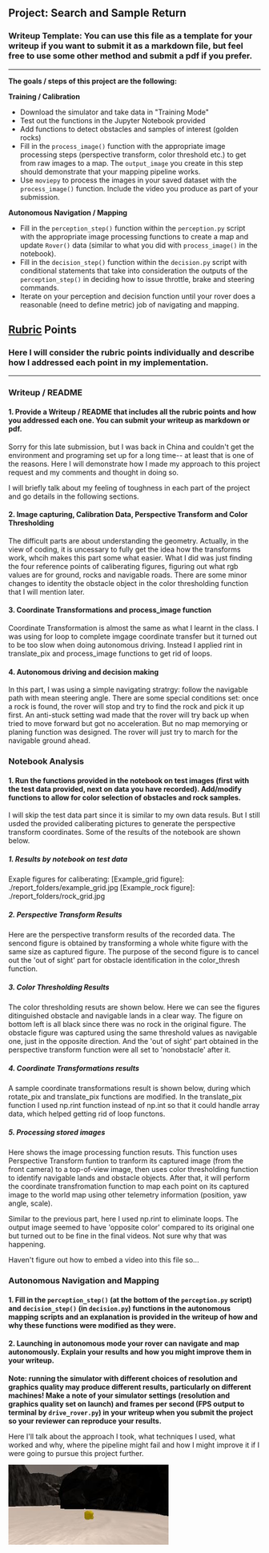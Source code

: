 ## Project: Search and Sample Return
### Writeup Template: You can use this file as a template for your writeup if you want to submit it as a markdown file, but feel free to use some other method and submit a pdf if you prefer.

---


**The goals / steps of this project are the following:**  

**Training / Calibration**  

* Download the simulator and take data in "Training Mode"
* Test out the functions in the Jupyter Notebook provided
* Add functions to detect obstacles and samples of interest (golden rocks)
* Fill in the `process_image()` function with the appropriate image processing steps (perspective transform, color threshold etc.) to get from raw images to a map.  The `output_image` you create in this step should demonstrate that your mapping pipeline works.
* Use `moviepy` to process the images in your saved dataset with the `process_image()` function.  Include the video you produce as part of your submission.

**Autonomous Navigation / Mapping**

* Fill in the `perception_step()` function within the `perception.py` script with the appropriate image processing functions to create a map and update `Rover()` data (similar to what you did with `process_image()` in the notebook). 
* Fill in the `decision_step()` function within the `decision.py` script with conditional statements that take into consideration the outputs of the `perception_step()` in deciding how to issue throttle, brake and steering commands. 
* Iterate on your perception and decision function until your rover does a reasonable (need to define metric) job of navigating and mapping.  

[//]: # (Image References)

[image1]: ./misc/rover_image.jpg
[image2]: ./calibration_images/example_grid1.jpg
[image3]: ./calibration_images/example_rock1.jpg 

## [Rubric](https://review.udacity.com/#!/rubrics/916/view) Points
### Here I will consider the rubric points individually and describe how I addressed each point in my implementation.  

---
### Writeup / README

#### 1. Provide a Writeup / README that includes all the rubric points and how you addressed each one.  You can submit your writeup as markdown or pdf.  

Sorry for this late submission, but I was back in China and couldn't get the environment and programing set up for a long time-- at least that is one of the reasons. Here I will demonstrate how I made my approach to this project request and my comments and thought in doing so.

I will briefly talk about my feeling of toughness in each part of the project and go details in the following sections.

#### 2. Image capturing, Calibration Data, Perspective Transform and Color Thresholding

The difficult parts are about understanding the geometry. Actually, in the view of coding, it is uncessary to fully get the idea how the transforms work, whcih makes this part some what easier. What I did was just finding the four reference points of caliberating figures, figuring out what rgb values are for ground, rocks and navigable roads. There are some minor changes to identity the obstacle object in the color thresholding function that I will mention later.

#### 3. Coordinate Transformations and process_image function

Coordinate Transformation is almost the same as what I learnt in the class. I was using for loop to complete imgage coordinate transfer but it turned out to be too slow when doing autonomous driving. Instead I applied rint in translate_pix and process_image functions to get rid of loops.

#### 4. Autonomous driving and decision making

In this part, I was using a simple navigating stratrgy: follow the navigable path with mean steering angle. 
There are some special conditions set: once a rock is found, the rover will stop and try to find the rock and pick it up first. An anti-stuck setting wad made that the rover will try back up when tried to move forward but got no acceleration. But no map memorying or planing function was designed. The rover will just try to march for the navigable ground ahead.

### Notebook Analysis
#### 1. Run the functions provided in the notebook on test images (first with the test data provided, next on data you have recorded). Add/modify functions to allow for color selection of obstacles and rock samples.

I will skip the test data part since it is similar to my own data resuls. But I still usded the provided caliberating pictures to generate the perspective transform coordinates. Some of the results of the notebook are shown below.

##### 1. Results by notebook on test data

Exaple figures for caliberating:
[Example_grid figure]: ./report_folders/example_grid.jpg
[Example_rock figure]: ./report_folders/rock_grid.jpg

##### 2. Perspective Transform Results 

Here are the perspective transform results of the recorded data. The sencond figure is obtained by transforming a whole white figure with the same size as captured figure. The purpose of the second figure is to cancel out the 'out of sight' part for obstacle identification in the color_thresh function.

[Perspective transform results on recorded data]: ./report_folders/perspect_trans_color.png

##### 3. Color Thresholding Results

The color thresholding resuts are shown below. Here we can see the figures ditinguished obstacle and navigable lands in a clear way. The figure on bottom left is all black since there was no rock in the original figure. The obstacle figure was captured using the same threshold values as navigable one, just in the opposite direction. And the 'out of sight' part obtained in the perspective transform function were all set to 'nonobstacle' after it.

[Color Thresholding Results of recorded data]: ./report_folders/color_thresh.png

##### 4. Coordinate Transformations results

A sample coordinate transformations result is shown below, during which rotate_pix and translate_pix functions are modified.
In the translate_pix function I used np.rint function instead of np.int so that it could handle array data, which helped getting rid of loop functons.

[Coordinate Transformations results of recorded data]: ./report_folders/Coordinate_transformations.png

##### 5. Processing stored images

Here shows the image processing function resuts. This function uses Perspective Transform funtion to tranform its captured image (from the front camera) to a top-of-view image, then uses color thresholding function to identify navigable lands and obstacle objects. After that, it will perform the coordinate transfromation function to map each point on its captured image to the world map using other telemetry information (position, yaw angle, scale).

Similar to the previous part, here I used np.rint to eliminate loops. The output image seemed to have 'opposite color' compared to its original one but turned out to be fine in the final videos. Not sure why that was happening.

[Coordinate Transformations results of recorded data]: ./report_folders/process_image.png
 
 Haven't figure out how to embed a video into this file so...
### Autonomous Navigation and Mapping

#### 1. Fill in the `perception_step()` (at the bottom of the `perception.py` script) and `decision_step()` (in `decision.py`) functions in the autonomous mapping scripts and an explanation is provided in the writeup of how and why these functions were modified as they were.


#### 2. Launching in autonomous mode your rover can navigate and map autonomously.  Explain your results and how you might improve them in your writeup.  

**Note: running the simulator with different choices of resolution and graphics quality may produce different results, particularly on different machines!  Make a note of your simulator settings (resolution and graphics quality set on launch) and frames per second (FPS output to terminal by `drive_rover.py`) in your writeup when you submit the project so your reviewer can reproduce your results.**

Here I'll talk about the approach I took, what techniques I used, what worked and why, where the pipeline might fail and how I might improve it if I were going to pursue this project further.  



![alt text][image3]


